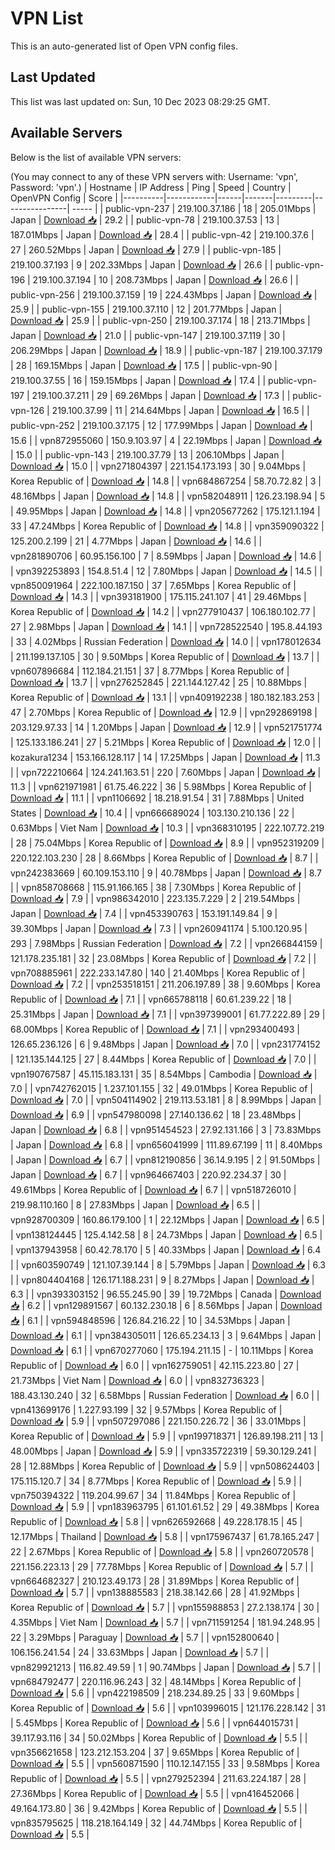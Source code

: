 # VPN List

This is an auto-generated list of Open VPN config files.

## Last Updated

This list was last updated on: Sun, 10 Dec 2023 08:29:25 GMT.

## Available Servers

Below is the list of available VPN servers:

(You may connect to any of these VPN servers with: Username: 'vpn', Password: 'vpn'.)
| Hostname | IP Address | Ping | Speed | Country | OpenVPN Config | Score |
|----------|------------|------|-------|---------|----------------| ----- |
| public-vpn-237 | 219.100.37.186 | 18 | 205.01Mbps | Japan | [Download 📥](./configs/server_0_JP.ovpn) | 29.2 |
| public-vpn-78 | 219.100.37.53 | 13 | 187.01Mbps | Japan | [Download 📥](./configs/server_1_JP.ovpn) | 28.4 |
| public-vpn-42 | 219.100.37.6 | 27 | 260.52Mbps | Japan | [Download 📥](./configs/server_2_JP.ovpn) | 27.9 |
| public-vpn-185 | 219.100.37.193 | 9 | 202.33Mbps | Japan | [Download 📥](./configs/server_3_JP.ovpn) | 26.6 |
| public-vpn-196 | 219.100.37.194 | 10 | 208.73Mbps | Japan | [Download 📥](./configs/server_4_JP.ovpn) | 26.6 |
| public-vpn-256 | 219.100.37.159 | 19 | 224.43Mbps | Japan | [Download 📥](./configs/server_5_JP.ovpn) | 25.9 |
| public-vpn-155 | 219.100.37.110 | 12 | 201.77Mbps | Japan | [Download 📥](./configs/server_6_JP.ovpn) | 25.9 |
| public-vpn-250 | 219.100.37.174 | 18 | 213.71Mbps | Japan | [Download 📥](./configs/server_7_JP.ovpn) | 21.0 |
| public-vpn-147 | 219.100.37.119 | 30 | 206.29Mbps | Japan | [Download 📥](./configs/server_8_JP.ovpn) | 18.9 |
| public-vpn-187 | 219.100.37.179 | 28 | 169.15Mbps | Japan | [Download 📥](./configs/server_9_JP.ovpn) | 17.5 |
| public-vpn-90 | 219.100.37.55 | 16 | 159.15Mbps | Japan | [Download 📥](./configs/server_10_JP.ovpn) | 17.4 |
| public-vpn-197 | 219.100.37.211 | 29 | 69.26Mbps | Japan | [Download 📥](./configs/server_11_JP.ovpn) | 17.3 |
| public-vpn-126 | 219.100.37.99 | 11 | 214.64Mbps | Japan | [Download 📥](./configs/server_12_JP.ovpn) | 16.5 |
| public-vpn-252 | 219.100.37.175 | 12 | 177.99Mbps | Japan | [Download 📥](./configs/server_13_JP.ovpn) | 15.6 |
| vpn872955060 | 150.9.103.97 | 4 | 22.19Mbps | Japan | [Download 📥](./configs/server_14_JP.ovpn) | 15.0 |
| public-vpn-143 | 219.100.37.79 | 13 | 206.10Mbps | Japan | [Download 📥](./configs/server_15_JP.ovpn) | 15.0 |
| vpn271804397 | 221.154.173.193 | 30 | 9.04Mbps | Korea Republic of | [Download 📥](./configs/server_16_KR.ovpn) | 14.8 |
| vpn684867254 | 58.70.72.82 | 3 | 48.16Mbps | Japan | [Download 📥](./configs/server_17_JP.ovpn) | 14.8 |
| vpn582048911 | 126.23.198.94 | 5 | 49.95Mbps | Japan | [Download 📥](./configs/server_18_JP.ovpn) | 14.8 |
| vpn205677262 | 175.121.1.194 | 33 | 47.24Mbps | Korea Republic of | [Download 📥](./configs/server_19_KR.ovpn) | 14.8 |
| vpn359090322 | 125.200.2.199 | 21 | 4.77Mbps | Japan | [Download 📥](./configs/server_20_JP.ovpn) | 14.6 |
| vpn281890706 | 60.95.156.100 | 7 | 8.59Mbps | Japan | [Download 📥](./configs/server_21_JP.ovpn) | 14.6 |
| vpn392253893 | 154.8.51.4 | 12 | 7.80Mbps | Japan | [Download 📥](./configs/server_22_JP.ovpn) | 14.5 |
| vpn850091964 | 222.100.187.150 | 37 | 7.65Mbps | Korea Republic of | [Download 📥](./configs/server_23_KR.ovpn) | 14.3 |
| vpn393181900 | 175.115.241.107 | 41 | 29.46Mbps | Korea Republic of | [Download 📥](./configs/server_24_KR.ovpn) | 14.2 |
| vpn277910437 | 106.180.102.77 | 27 | 2.98Mbps | Japan | [Download 📥](./configs/server_25_JP.ovpn) | 14.1 |
| vpn728522540 | 195.8.44.193 | 33 | 4.02Mbps | Russian Federation | [Download 📥](./configs/server_26_RU.ovpn) | 14.0 |
| vpn178012634 | 211.199.137.105 | 30 | 9.50Mbps | Korea Republic of | [Download 📥](./configs/server_27_KR.ovpn) | 13.7 |
| vpn607896684 | 112.184.21.151 | 37 | 8.77Mbps | Korea Republic of | [Download 📥](./configs/server_28_KR.ovpn) | 13.7 |
| vpn276252845 | 221.144.127.42 | 25 | 10.88Mbps | Korea Republic of | [Download 📥](./configs/server_29_KR.ovpn) | 13.1 |
| vpn409192238 | 180.182.183.253 | 47 | 2.70Mbps | Korea Republic of | [Download 📥](./configs/server_30_KR.ovpn) | 12.9 |
| vpn292869198 | 203.129.97.33 | 14 | 1.20Mbps | Japan | [Download 📥](./configs/server_31_JP.ovpn) | 12.9 |
| vpn521751774 | 125.133.186.241 | 27 | 5.21Mbps | Korea Republic of | [Download 📥](./configs/server_32_KR.ovpn) | 12.0 |
| kozakura1234 | 153.166.128.117 | 14 | 17.25Mbps | Japan | [Download 📥](./configs/server_33_JP.ovpn) | 11.3 |
| vpn722210664 | 124.241.163.51 | 220 | 7.60Mbps | Japan | [Download 📥](./configs/server_34_JP.ovpn) | 11.3 |
| vpn621971981 | 61.75.46.222 | 36 | 5.98Mbps | Korea Republic of | [Download 📥](./configs/server_35_KR.ovpn) | 11.1 |
| vpn1106692 | 18.218.91.54 | 31 | 7.88Mbps | United States | [Download 📥](./configs/server_36_US.ovpn) | 10.4 |
| vpn666689024 | 103.130.210.136 | 22 | 0.63Mbps | Viet Nam | [Download 📥](./configs/server_37_VN.ovpn) | 10.3 |
| vpn368310195 | 222.107.72.219 | 28 | 75.04Mbps | Korea Republic of | [Download 📥](./configs/server_38_KR.ovpn) | 8.9 |
| vpn952319209 | 220.122.103.230 | 28 | 8.66Mbps | Korea Republic of | [Download 📥](./configs/server_39_KR.ovpn) | 8.7 |
| vpn242383669 | 60.109.153.110 | 9 | 40.78Mbps | Japan | [Download 📥](./configs/server_40_JP.ovpn) | 8.7 |
| vpn858708668 | 115.91.166.165 | 38 | 7.30Mbps | Korea Republic of | [Download 📥](./configs/server_41_KR.ovpn) | 7.9 |
| vpn986342010 | 223.135.7.229 | 2 | 219.54Mbps | Japan | [Download 📥](./configs/server_42_JP.ovpn) | 7.4 |
| vpn453390763 | 153.191.149.84 | 9 | 39.30Mbps | Japan | [Download 📥](./configs/server_43_JP.ovpn) | 7.3 |
| vpn260941174 | 5.100.120.95 | 293 | 7.98Mbps | Russian Federation | [Download 📥](./configs/server_44_RU.ovpn) | 7.2 |
| vpn266844159 | 121.178.235.181 | 32 | 23.08Mbps | Korea Republic of | [Download 📥](./configs/server_45_KR.ovpn) | 7.2 |
| vpn708885961 | 222.233.147.80 | 140 | 21.40Mbps | Korea Republic of | [Download 📥](./configs/server_46_KR.ovpn) | 7.2 |
| vpn253518151 | 211.206.197.89 | 38 | 9.60Mbps | Korea Republic of | [Download 📥](./configs/server_47_KR.ovpn) | 7.1 |
| vpn665788118 | 60.61.239.22 | 18 | 25.31Mbps | Japan | [Download 📥](./configs/server_48_JP.ovpn) | 7.1 |
| vpn397399001 | 61.77.222.89 | 29 | 68.00Mbps | Korea Republic of | [Download 📥](./configs/server_49_KR.ovpn) | 7.1 |
| vpn293400493 | 126.65.236.126 | 6 | 9.48Mbps | Japan | [Download 📥](./configs/server_50_JP.ovpn) | 7.0 |
| vpn231774152 | 121.135.144.125 | 27 | 8.44Mbps | Korea Republic of | [Download 📥](./configs/server_51_KR.ovpn) | 7.0 |
| vpn190767587 | 45.115.183.131 | 35 | 8.54Mbps | Cambodia | [Download 📥](./configs/server_52_KH.ovpn) | 7.0 |
| vpn742762015 | 1.237.101.155 | 32 | 49.01Mbps | Korea Republic of | [Download 📥](./configs/server_53_KR.ovpn) | 7.0 |
| vpn504114902 | 219.113.53.181 | 8 | 8.99Mbps | Japan | [Download 📥](./configs/server_54_JP.ovpn) | 6.9 |
| vpn547980098 | 27.140.136.62 | 18 | 23.48Mbps | Japan | [Download 📥](./configs/server_55_JP.ovpn) | 6.8 |
| vpn951454523 | 27.92.131.166 | 3 | 73.83Mbps | Japan | [Download 📥](./configs/server_56_JP.ovpn) | 6.8 |
| vpn656041999 | 111.89.67.199 | 11 | 8.40Mbps | Japan | [Download 📥](./configs/server_57_JP.ovpn) | 6.7 |
| vpn812190856 | 36.14.9.195 | 2 | 91.50Mbps | Japan | [Download 📥](./configs/server_58_JP.ovpn) | 6.7 |
| vpn964667403 | 220.92.234.37 | 30 | 49.61Mbps | Korea Republic of | [Download 📥](./configs/server_59_KR.ovpn) | 6.7 |
| vpn518726010 | 219.98.110.160 | 8 | 27.83Mbps | Japan | [Download 📥](./configs/server_60_JP.ovpn) | 6.5 |
| vpn928700309 | 160.86.179.100 | 1 | 22.12Mbps | Japan | [Download 📥](./configs/server_61_JP.ovpn) | 6.5 |
| vpn138124445 | 125.4.142.58 | 8 | 24.73Mbps | Japan | [Download 📥](./configs/server_62_JP.ovpn) | 6.5 |
| vpn137943958 | 60.42.78.170 | 5 | 40.33Mbps | Japan | [Download 📥](./configs/server_63_JP.ovpn) | 6.4 |
| vpn603590749 | 121.107.39.144 | 8 | 5.79Mbps | Japan | [Download 📥](./configs/server_64_JP.ovpn) | 6.3 |
| vpn804404168 | 126.171.188.231 | 9 | 8.27Mbps | Japan | [Download 📥](./configs/server_65_JP.ovpn) | 6.3 |
| vpn393303152 | 96.55.245.90 | 39 | 19.72Mbps | Canada | [Download 📥](./configs/server_66_CA.ovpn) | 6.2 |
| vpn129891567 | 60.132.230.18 | 6 | 8.56Mbps | Japan | [Download 📥](./configs/server_67_JP.ovpn) | 6.1 |
| vpn594848596 | 126.84.216.22 | 10 | 34.53Mbps | Japan | [Download 📥](./configs/server_68_JP.ovpn) | 6.1 |
| vpn384305011 | 126.65.234.13 | 3 | 9.64Mbps | Japan | [Download 📥](./configs/server_69_JP.ovpn) | 6.1 |
| vpn670277060 | 175.194.211.15 | - | 10.11Mbps | Korea Republic of | [Download 📥](./configs/server_70_KR.ovpn) | 6.0 |
| vpn162759051 | 42.115.223.80 | 27 | 21.73Mbps | Viet Nam | [Download 📥](./configs/server_71_VN.ovpn) | 6.0 |
| vpn832736323 | 188.43.130.240 | 32 | 6.58Mbps | Russian Federation | [Download 📥](./configs/server_72_RU.ovpn) | 6.0 |
| vpn413699176 | 1.227.93.199 | 32 | 9.57Mbps | Korea Republic of | [Download 📥](./configs/server_73_KR.ovpn) | 5.9 |
| vpn507297086 | 221.150.226.72 | 36 | 33.01Mbps | Korea Republic of | [Download 📥](./configs/server_74_KR.ovpn) | 5.9 |
| vpn199718371 | 126.89.198.211 | 13 | 48.00Mbps | Japan | [Download 📥](./configs/server_75_JP.ovpn) | 5.9 |
| vpn335722319 | 59.30.129.241 | 28 | 12.88Mbps | Korea Republic of | [Download 📥](./configs/server_76_KR.ovpn) | 5.9 |
| vpn508624403 | 175.115.120.7 | 34 | 8.77Mbps | Korea Republic of | [Download 📥](./configs/server_77_KR.ovpn) | 5.9 |
| vpn750394322 | 119.204.99.67 | 34 | 11.84Mbps | Korea Republic of | [Download 📥](./configs/server_78_KR.ovpn) | 5.9 |
| vpn183963795 | 61.101.61.52 | 29 | 49.38Mbps | Korea Republic of | [Download 📥](./configs/server_79_KR.ovpn) | 5.8 |
| vpn626592668 | 49.228.178.15 | 45 | 12.17Mbps | Thailand | [Download 📥](./configs/server_80_TH.ovpn) | 5.8 |
| vpn175967437 | 61.78.165.247 | 22 | 2.67Mbps | Korea Republic of | [Download 📥](./configs/server_81_KR.ovpn) | 5.8 |
| vpn260720578 | 221.156.223.13 | 29 | 77.78Mbps | Korea Republic of | [Download 📥](./configs/server_82_KR.ovpn) | 5.7 |
| vpn664682327 | 210.123.49.173 | 28 | 31.89Mbps | Korea Republic of | [Download 📥](./configs/server_83_KR.ovpn) | 5.7 |
| vpn138885583 | 218.38.142.66 | 28 | 41.92Mbps | Korea Republic of | [Download 📥](./configs/server_84_KR.ovpn) | 5.7 |
| vpn155988853 | 27.2.138.174 | 30 | 4.35Mbps | Viet Nam | [Download 📥](./configs/server_85_VN.ovpn) | 5.7 |
| vpn711591254 | 181.94.248.95 | 22 | 3.29Mbps | Paraguay | [Download 📥](./configs/server_86_PY.ovpn) | 5.7 |
| vpn152800640 | 106.156.241.54 | 24 | 33.63Mbps | Japan | [Download 📥](./configs/server_87_JP.ovpn) | 5.7 |
| vpn829921213 | 116.82.49.59 | 1 | 90.74Mbps | Japan | [Download 📥](./configs/server_88_JP.ovpn) | 5.7 |
| vpn684792477 | 220.116.96.243 | 32 | 48.14Mbps | Korea Republic of | [Download 📥](./configs/server_89_KR.ovpn) | 5.6 |
| vpn422198509 | 218.234.89.25 | 33 | 9.60Mbps | Korea Republic of | [Download 📥](./configs/server_90_KR.ovpn) | 5.6 |
| vpn103996015 | 121.176.228.142 | 31 | 5.45Mbps | Korea Republic of | [Download 📥](./configs/server_91_KR.ovpn) | 5.6 |
| vpn644015731 | 39.117.93.116 | 34 | 50.02Mbps | Korea Republic of | [Download 📥](./configs/server_92_KR.ovpn) | 5.5 |
| vpn356621658 | 123.212.153.204 | 37 | 9.65Mbps | Korea Republic of | [Download 📥](./configs/server_93_KR.ovpn) | 5.5 |
| vpn560871590 | 110.12.147.155 | 33 | 9.58Mbps | Korea Republic of | [Download 📥](./configs/server_94_KR.ovpn) | 5.5 |
| vpn279252394 | 211.63.224.187 | 28 | 27.36Mbps | Korea Republic of | [Download 📥](./configs/server_95_KR.ovpn) | 5.5 |
| vpn416452066 | 49.164.173.80 | 36 | 9.42Mbps | Korea Republic of | [Download 📥](./configs/server_96_KR.ovpn) | 5.5 |
| vpn835795625 | 118.218.164.149 | 32 | 44.74Mbps | Korea Republic of | [Download 📥](./configs/server_97_KR.ovpn) | 5.5 |
